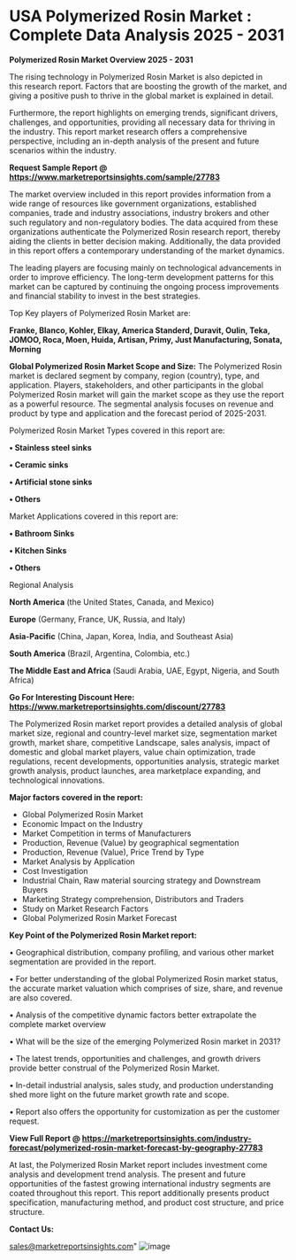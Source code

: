 # USA Polymerized Rosin Market : Complete Data Analysis 2025 - 2031

<Strong> Polymerized Rosin Market Overview 2025 - 2031</strong>

The rising technology in Polymerized Rosin Market is also depicted in this research report. Factors that are boosting the growth of the market, and giving a positive push to thrive in the global market is explained in detail.

Furthermore, the report highlights on emerging trends, significant drivers, challenges, and opportunities, providing all necessary data for thriving in the industry. This report market research offers a comprehensive perspective, including an in-depth analysis of the present and future scenarios within the industry.

<strong>Request Sample Report @ <a href=https://www.marketreportsinsights.com/sample/27783>https://www.marketreportsinsights.com/sample/27783</a></strong>

The market overview included in this report provides information from a wide range of resources like government organizations, established companies, trade and industry associations, industry brokers and other such regulatory and non-regulatory bodies. The data acquired from these organizations authenticate the Polymerized Rosin research report, thereby aiding the clients in better decision making. Additionally, the data provided in this report offers a contemporary understanding of the market dynamics.

The leading players are focusing mainly on technological advancements in order to improve efficiency. The long-term development patterns for this market can be captured by continuing the ongoing process improvements and financial stability to invest in the best strategies.

Top Key players of Polymerized Rosin Market are:

<strong>Franke, Blanco, Kohler, Elkay, America Standerd, Duravit, Oulin, Teka, JOMOO, Roca, Moen, Huida, Artisan, Primy, Just Manufacturing, Sonata, Morning</strong>

<strong><b>Global Polymerized Rosin Market Scope and Size:</b></strong>
The Polymerized Rosin market is declared segment by company, region (country), type, and application. Players, stakeholders, and other participants in the global Polymerized Rosin market will gain the market scope as they use the report as a powerful resource. The segmental analysis focuses on revenue and product by type and application and the forecast period of 2025-2031.

Polymerized Rosin Market Types covered in this report are:

<strong>• Stainless steel sinks

• Ceramic sinks

• Artificial stone sinks

• Others</strong>

Market Applications covered in this report are:

<strong>• Bathroom Sinks

• Kitchen Sinks

• Others</strong> 

Regional Analysis

<strong>North America</strong> (the United States, Canada, and Mexico)

<strong>Europe</strong> (Germany, France, UK, Russia, and Italy)

<strong>Asia-Pacific</strong> (China, Japan, Korea, India, and Southeast Asia)

<strong>South America</strong> (Brazil, Argentina, Colombia, etc.)

<strong>The Middle East and Africa</strong> (Saudi Arabia, UAE, Egypt, Nigeria, and South Africa)

<strong>Go For Interesting Discount Here: <a href=https://www.marketreportsinsights.com/discount/27783>https://www.marketreportsinsights.com/discount/27783</a></strong>

The Polymerized Rosin market report provides a detailed analysis of global market size, regional and country-level market size, segmentation market growth, market share, competitive Landscape, sales analysis, impact of domestic and global market players, value chain optimization, trade regulations, recent developments, opportunities analysis, strategic market growth analysis, product launches, area marketplace expanding, and technological innovations.

<strong><b>Major factors covered in the report:</b></strong>
<ul>
  <li>Global Polymerized Rosin Market </li>
  <li>Economic Impact on the Industry</li>
  <li>Market Competition in terms of Manufacturers</li>
  <li>Production, Revenue (Value) by geographical segmentation</li>
  <li>Production, Revenue (Value), Price Trend by Type</li>
  <li>Market Analysis by Application</li>
  <li>Cost Investigation</li>
  <li>Industrial Chain, Raw material sourcing strategy and Downstream Buyers</li>
  <li>Marketing Strategy comprehension, Distributors and Traders</li>
  <li>Study on Market Research Factors</li>
  <li>Global Polymerized Rosin Market Forecast</li>
</ul>

<strong><b>Key Point of the Polymerized Rosin Market report:</b></strong>

• Geographical distribution, company profiling, and various other market segmentation are provided in the report.

• For better understanding of the global Polymerized Rosin market status, the accurate market valuation which comprises of size, share, and revenue are also covered.

• Analysis of the competitive dynamic factors better extrapolate the complete market overview

• What will be the size of the emerging Polymerized Rosin market in 2031?

• The latest trends, opportunities and challenges, and growth drivers provide better construal of the Polymerized Rosin Market.

• In-detail industrial analysis, sales study, and production understanding shed more light on the future market growth rate and scope.

• Report also offers the opportunity for customization as per the customer request.

<strong><b>View Full Report @ <a href=https://marketreportsinsights.com/industry-forecast/polymerized-rosin-market-forecast-by-geography-27783>https://marketreportsinsights.com/industry-forecast/polymerized-rosin-market-forecast-by-geography-27783</a></b></strong>


At last, the Polymerized Rosin Market report includes investment come analysis and development trend analysis. The present and future opportunities of the fastest growing international industry segments are coated throughout this report. This report additionally presents product specification, manufacturing method, and product cost structure, and price structure.

<strong>Contact Us:</strong>

sales@marketreportsinsights.com"
![image](https://github.com/user-attachments/assets/85277c50-7bff-47df-96cd-8e3b03ded4b7)

